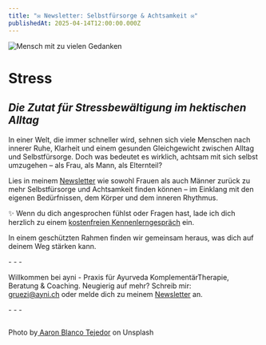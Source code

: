 ```yaml
---
title: "✉️ Newsletter: Selbstfürsorge & Achtsamkeit ✉️"
publishedAt: 2025-04-14T12:00:00.000Z
---
```

![Mensch mit zu vielen Gedanken](/images/4_2_1_newsletter_man.png "Mensch mit zu vielen Gedanken")

# **Stress**

## ***Die Zutat für Stressbewältigung im hektischen Alltag*** 

In einer Welt, die immer schneller wird, sehnen sich viele Menschen nach innerer Ruhe, Klarheit und einem gesunden Gleichgewicht zwischen Alltag und Selbstfürsorge.
Doch was bedeutet es wirklich, achtsam mit sich selbst umzugehen – als Frau, als Mann, als Elternteil?



Lies in meinem [Newsletter](https://sh1.sendinblue.com/vpj2a6939pfe.html?t=1751292421376) wie sowohl Frauen als auch Männer zurück zu mehr Selbstfürsorge und Achtsamkeit finden können – im Einklang mit den eigenen Bedürfnissen, dem Körper und dem inneren Rhythmus.

✨ Wenn du dich angesprochen fühlst oder Fragen hast, lade ich dich herzlich zu einem [kostenfreien Kennenlerngespräch](https://app.healthadvisor.ch/bookings/ea78fca9028a430ea120ea2c10420468) ein. 

In einem geschützten Rahmen finden wir gemeinsam heraus, was dich auf deinem Weg stärken kann.

\- - -

Willkommen bei ayni - Praxis für Ayurveda KomplementärTherapie, Beratung & Coaching. Neugierig auf mehr? Schreib mir: [gruezi@ayni.ch](mailto:gruezi@ayni.ch) oder melde dich zu meinem [Newsletter](<>) an.

\- - -

![]()

Photo by[ Aaron Blanco Tejedor](https://unsplash.com/de/fotos/malerei-des-menschen-VBe9zj-JHBs)[](https://unsplash.com/de/fotos/malerei-des-menschen-VBe9zj-JHBs) on Unsplash
